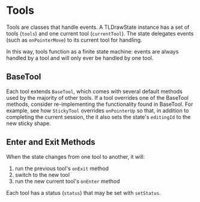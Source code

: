# Tools

Tools are classes that handle events. A TLDrawState instance has a set of tools (`tools`) and one current tool (`currentTool`). The state delegates events (such as `onPointerMove`) to its current tool for handling.

In this way, tools function as a finite state machine: events are always handled by a tool and will only ever be handled by one tool.

## BaseTool

Each tool extends `BaseTool`, which comes with several default methods used by the majority of other tools. If a tool overrides one of the BaseTool methods, consider re-implementing the functionality found in BaseTool. For example, see how `StickyTool` overrides `onPointerUp` so that, in addition to completing the current session, the it also sets the state's `editingId` to the new sticky shape.

## Enter and Exit Methods

When the state changes from one tool to another, it will:

1.  run the previous tool's `onExit` method
2.  switch to the new tool
3.  run the new current tool's `onEnter` method

Each tool has a status (`status`) that may be set with `setStatus`.
